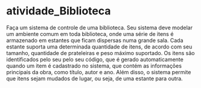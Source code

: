 # atividade_Biblioteca

Faça um sistema de controle de uma biblioteca. 
Seu sistema deve modelar um ambiente comum em toda biblioteca, onde uma série de itens é armazenado em estantes que ficam dispersas numa grande sala. 
Cada estante suporta uma determinada quantidade de itens, de acordo com seu tamanho, quantidade de prateleiras e peso máximo suportado. 
Os itens são identificados pelo seu pelo seu código, que é gerado automaticamente quando um item é cadastrado no sistema, que contém as informações principais da obra, como título, autor e ano. 
Além disso, o sistema permite que itens sejam mudados de lugar, ou seja, de uma estante para outra.
